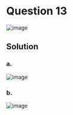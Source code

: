 # Question 13
![image](https://github.com/user-attachments/assets/aed6535b-7c51-4364-a77d-b25a493a000f)

## Solution
### a.
![image](https://github.com/user-attachments/assets/cf34504b-8207-4d56-b9cb-d346397258a0)

### b.
![image](https://github.com/user-attachments/assets/71fc7e74-1402-44fc-8c8d-29e43b6866da)

